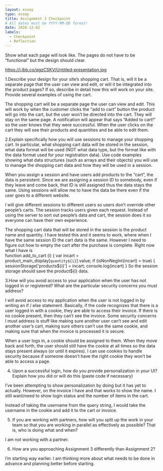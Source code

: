 ```yaml
---
layout: essay
type: essay
title: Assignment 3 Checkpoint 
# All dates must be YYYY-MM-DD format!
date: 2020-12-02
labels:
  - Checkpoint
  - Reflection
--- 
```

Show what each page will look like. The pages do not have to be “functional” but the design should clear.

https://i.ibb.co/qgzCSKV/Untitled-presentation.jpg

1.Describe your design for your site’s shopping cart. That is, will it be a separate page that the user can view and edit, or will it be integrated into the product pages? If so, describe in detail how this will work on your site. Provide several examples of using the cart.

The shopping cart will be a separate page the user can view and edit. This will work by when the customer clicks the “add to cart” button the product will go into the cart, but the user won’t be directed into the cart. They will stay on the same page. A notification will appear that says “Added to cart!” so the user knows that they were successful. When the user clicks on the cart they will see their products and quantities and be able to edit them. 

2.Explain specifically how you will use sessions to manage your shopping cart. In particular, what shopping cart data will be stored in the session, what data format will be used (NOT what data type, but the format like with the data format used for your registration data). Use code examples showing what data structures (such as arrays and their objects) you will use to manage the shopping cart data and how they will be used in a session.

When you assign a session and have users add products to the “cart”, the data is persistent. Since we are assigning a session ID to somebody, even if they leave and come back, that ID is still assigned thus the data stays the same. Using sessions will allow me to have the data be there even if the user goes to a different website.  

I will give different sessions to different users so users don’t override other people’s carts. The session tracks users given each request. Instead of using the server to sort out people’s data and cart, the session does it so everyone can have their own experience. 

The shopping cart data that will be stored in the session is the product name and quantity. I have tested this and it seems to work, where when I have the same session ID the cart data is the same. However I need to figure out how to empty the cart after the purchase is complete. Right now what I have is  
function add_to_cart (i) {
   var incart = product_main_display[`quantity${i}`].value; 
   if (isNonNegInt(incart) = true) { 
       sessionStorage['products${i}'] = incart;
       console.log(incart) 
   } 
So the session storage should save the product${i} data.
 
3.How will you avoid access to your application when the user has not logged in or registered? What are the particular security concerns you must address?

I will avoid access to my application when the user is not logged in by writing an if / else statement. Basically, if the code recognizes that there is a user logged in with a cookie, they are able to access their invoice. If there is no cookie present, then they can’t see the invoice. Some security concerns I must address is stuff like making sure another user can’t see and edit another user’s cart, making sure others can’t use the same cookie, and making sure that when the invoice is processed it is secure. 

When a user logs in, a cookie should be assigned to them. When they move back and forth, the user should still have the cookie at all times so the data stays present always (or until it expires). I can use cookies to handle security because if someone doesn't have the right cookie they won’t be able to access a page. 

4. Upon a successful login, how do you provide personalization in your UI? Explain how you did or will do this (paste code if necessary)

I’ve been attempting to show personalization by doing <script>document.write(`You have ${cartitems.length} items in your cart!`);</script> but it has yet to actually. However, on the invoice I have <script> document.write(`Thank you for your order ${params.get('name')}!`); </script> and that works to show the name. I still want/need to show login status and the number of items in the cart.

Instead of taking the username from the query string, I would take the username in the cookie and add it to the cart or invoice. 

5. If you are working with partners, how will you split up the work in your team so that you are working in parallel as effectively as possible? That is, who is doing what and when?

I am not working with a partner. 

6. How are you approaching Assignment 3 differently than Assignment 2?

I’m starting way earlier. I am thinking more about what needs to be done in advance and planning better before starting. 
